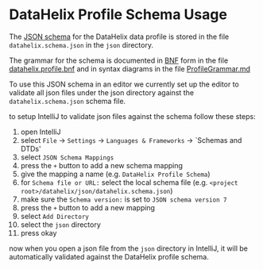 # DataHelix Profile Schema Usage

The [JSON schema](https://json-schema.org/) for the DataHelix data profile is stored in the file `datahelix.schema.json` in the `json` directory.

The grammar for the schema is documented in [BNF](https://en.wikipedia.org/wiki/Backus%E2%80%93Naur_form) form in the file [datahelix.profile.bnf](../schemas/src/main/resources/profileschema/0.1/datahelix.profile.bnf) and in syntax diagrams in the file [ProfileGrammar.md](ProfileGrammar.md)

To use this JSON schema in an editor we currently set up the editor to validate all json files under the json directory against the `datahelix.schema.json` schema file.

to setup IntelliJ to validate json files against the schema follow these steps:

1. open IntelliJ
1. select `File` -> `Settings` -> `Languages & Frameworks` -> `Schemas and DTDs'
1. select `JSON Schema Mappings`
1. press the `+` button to add a new schema mapping
1. give the mapping a name (e.g. `DataHelix Profile Schema`)
1. for `Schema file or URL:` select the local schema file (e.g. `<project root>/datahelix/json/datahelix.schema.json`)
1. make sure the `Schema version:` is set to `JSON schema version 7`
1. press the `+` button to add a new mapping
1. select `Add Directory`
1. select the `json` directory
1. press okay

now when you open a json file from the `json` directory in IntelliJ, it will be automatically validated against the DataHelix profile schema.